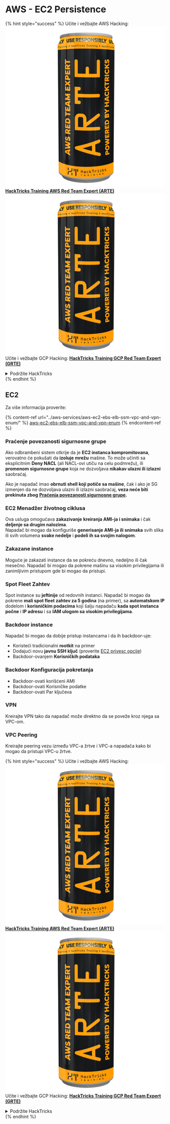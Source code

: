 # AWS - EC2 Persistence

{% hint style="success" %}
Učite i vežbajte AWS Hacking:<img src="../../../.gitbook/assets/image (1) (1) (1).png" alt="" data-size="line">[**HackTricks Training AWS Red Team Expert (ARTE)**](https://training.hacktricks.xyz/courses/arte)<img src="../../../.gitbook/assets/image (1) (1) (1).png" alt="" data-size="line">\
Učite i vežbajte GCP Hacking: <img src="../../../.gitbook/assets/image (2).png" alt="" data-size="line">[**HackTricks Training GCP Red Team Expert (GRTE)**<img src="../../../.gitbook/assets/image (2).png" alt="" data-size="line">](https://training.hacktricks.xyz/courses/grte)

<details>

<summary>Podržite HackTricks</summary>

* Proverite [**planove pretplate**](https://github.com/sponsors/carlospolop)!
* **Pridružite se** 💬 [**Discord grupi**](https://discord.gg/hRep4RUj7f) ili [**telegram grupi**](https://t.me/peass) ili **pratite** nas na **Twitteru** 🐦 [**@hacktricks\_live**](https://twitter.com/hacktricks_live)**.**
* **Podelite hakerske trikove slanjem PR-ova na** [**HackTricks**](https://github.com/carlospolop/hacktricks) i [**HackTricks Cloud**](https://github.com/carlospolop/hacktricks-cloud) github repozitorijume.

</details>
{% endhint %}

## EC2

Za više informacija proverite:

{% content-ref url="../aws-services/aws-ec2-ebs-elb-ssm-vpc-and-vpn-enum/" %}
[aws-ec2-ebs-elb-ssm-vpc-and-vpn-enum](../aws-services/aws-ec2-ebs-elb-ssm-vpc-and-vpn-enum/)
{% endcontent-ref %}

### Praćenje povezanosti sigurnosne grupe

Ako odbrambeni sistem otkrije da je **EC2 instanca kompromitovana**, verovatno će pokušati da **izoluje** **mrežu** mašine. To može učiniti sa eksplicitnim **Deny NACL** (ali NACL-ovi utiču na celu podmrežu), ili **promenom sigurnosne grupe** koja ne dozvoljava **nikakav ulazni ili izlazni** saobraćaj.

Ako je napadač imao **obrnuti shell koji potiče sa mašine**, čak i ako je SG izmenjen da ne dozvoljava ulazni ili izlazni saobraćaj, **veza neće biti prekinuta zbog** [**Praćenja povezanosti sigurnosne grupe**](https://docs.aws.amazon.com/AWSEC2/latest/UserGuide/security-group-connection-tracking.html)**.**

### EC2 Menadžer životnog ciklusa

Ova usluga omogućava **zakazivanje** **kreiranja AMI-ja i snimaka** i čak **deljenje sa drugim nalozima**.\
Napadač bi mogao da konfiguriše **generisanje AMI-ja ili snimaka** svih slika ili svih volumena **svake nedelje** i **podeli ih sa svojim nalogom**.

### Zakazane instance

Moguće je zakazati instance da se pokreću dnevno, nedeljno ili čak mesečno. Napadač bi mogao da pokrene mašinu sa visokim privilegijama ili zanimljivim pristupom gde bi mogao da pristupi.

### Spot Fleet Zahtev

Spot instance su **jeftinije** od redovnih instanci. Napadač bi mogao da pokrene **mali spot fleet zahtev za 5 godina** (na primer), sa **automatskom IP** dodelom i **korisničkim podacima** koji šalju napadaču **kada spot instanca počne** i **IP adresu** i sa **IAM ulogom sa visokim privilegijama**.

### Backdoor instance

Napadač bi mogao da dobije pristup instancama i da ih backdoor-uje:

* Koristeći tradicionalni **rootkit** na primer
* Dodajući novu **javnu SSH ključ** (proverite [EC2 privesc opcije](../aws-privilege-escalation/aws-ec2-privesc.md))
* Backdoor-ovanjem **Korisničkih podataka**

### **Backdoor Konfiguracija pokretanja**

* Backdoor-ovati korišćeni AMI
* Backdoor-ovati Korisničke podatke
* Backdoor-ovati Par ključeva

### VPN

Kreirajte VPN tako da napadač može direktno da se poveže kroz njega sa VPC-om.

### VPC Peering

Kreirajte peering vezu između VPC-a žrtve i VPC-a napadača kako bi mogao da pristupi VPC-u žrtve.

{% hint style="success" %}
Učite i vežbajte AWS Hacking:<img src="../../../.gitbook/assets/image (1) (1) (1).png" alt="" data-size="line">[**HackTricks Training AWS Red Team Expert (ARTE)**](https://training.hacktricks.xyz/courses/arte)<img src="../../../.gitbook/assets/image (1) (1) (1).png" alt="" data-size="line">\
Učite i vežbajte GCP Hacking: <img src="../../../.gitbook/assets/image (2).png" alt="" data-size="line">[**HackTricks Training GCP Red Team Expert (GRTE)**<img src="../../../.gitbook/assets/image (2).png" alt="" data-size="line">](https://training.hacktricks.xyz/courses/grte)

<details>

<summary>Podržite HackTricks</summary>

* Proverite [**planove pretplate**](https://github.com/sponsors/carlospolop)!
* **Pridružite se** 💬 [**Discord grupi**](https://discord.gg/hRep4RUj7f) ili [**telegram grupi**](https://t.me/peass) ili **pratite** nas na **Twitteru** 🐦 [**@hacktricks\_live**](https://twitter.com/hacktricks_live)**.**
* **Podelite hakerske trikove slanjem PR-ova na** [**HackTricks**](https://github.com/carlospolop/hacktricks) i [**HackTricks Cloud**](https://github.com/carlospolop/hacktricks-cloud) github repozitorijume.

</details>
{% endhint %}
